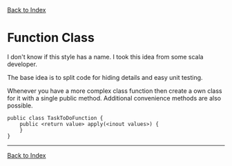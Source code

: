 [Back to Index](../index.md)

# Function Class

I don't know if this style has a name.
I took this idea from some scala developer.

The base idea is to split code for hiding details and easy unit testing.

Whenever you have a more complex class function then create a own class for it with a single public method.
Additional convenience methods are also possible.


    public class TaskToDoFunction {
        public <return value> apply(<inout values>) {
        }
    }

---

[Back to Index](../index.md)